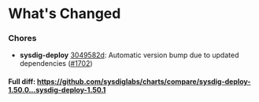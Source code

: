 # What's Changed

### Chores
- **sysdig-deploy** [3049582d](https://github.com/sysdiglabs/charts/commit/3049582d63bda5c15524e7303276c7d3933c69a8): Automatic version bump due to updated dependencies ([#1702](https://github.com/sysdiglabs/charts/issues/1702))
#### Full diff: https://github.com/sysdiglabs/charts/compare/sysdig-deploy-1.50.0...sysdig-deploy-1.50.1
